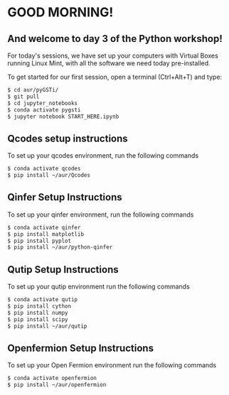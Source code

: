 # GOOD MORNING!

## And welcome to day 3 of the Python workshop!

For today's sessions, we have set up your computers with Virtual Boxes running Linux Mint, with all the software we need today pre-installed.

To get started for our first session, open a terminal (Ctrl+Alt+T) and type:

```bash
$ cd aur/pyGSTi/
$ git pull
$ cd jupyter_notebooks
$ conda activate pygsti
$ jupyter notebook START_HERE.ipynb
```

## Qcodes setup instructions

To set up your qcodes environment, run the following commands

```bash
$ conda activate qcodes
$ pip install ~/aur/Qcodes
```

## Qinfer Setup Instructions

To set up your qinfer environment, run the following commands

```bash
$ conda activate qinfer
$ pip install matplotlib
$ pip install pyplot
$ pip install ~/aur/python-qinfer
```

## Qutip Setup Instructions

To set up your qutip environment run the following commands

```bash
$ conda activate qutip
$ pip install cython
$ pip install numpy
$ pip install scipy
$ pip install ~/aur/qutip
```

## Openfermion Setup Instructions

To set up your Open Fermion environment run the following commands

```bash
$ conda activate openfermion
$ pip install ~/aur/openfermion
```